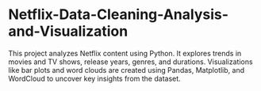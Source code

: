 # Netflix-Data-Cleaning-Analysis-and-Visualization
This project analyzes Netflix content using Python. It explores trends in movies and TV shows, release years, genres, and durations. Visualizations like bar plots and word clouds are created using Pandas, Matplotlib, and WordCloud to uncover key insights from the dataset.
